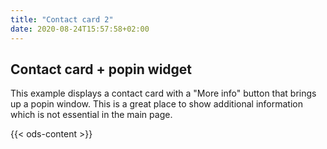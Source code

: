 ```yaml
---
title: "Contact card 2"
date: 2020-08-24T15:57:58+02:00
---
```



## Contact card + popin widget

This example displays a contact card with a "More info" button that brings up a popin window. This is a great place to show additional information which is not essential in the main page.


{{< ods-content >}}